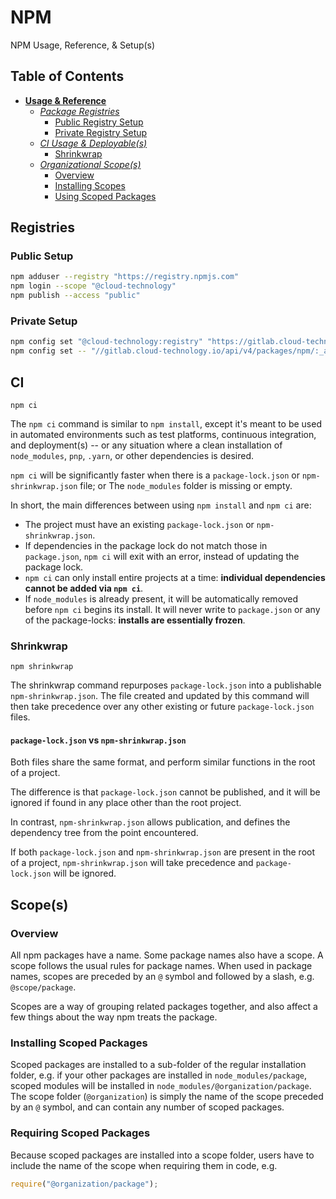 # NPM #

NPM Usage, Reference, & Setup(s)

## Table of Contents ##

- [**Usage & Reference**](#npm)
    - [*Package Registries*](#Registries)
        - [Public Registry Setup](#public-setup)
        - [Private Registry Setup](#private-setup)
    - [*CI Usage & Deployable(s)*](#ci)
        - [Shrinkwrap](#shrinkwrap) 
    - [*Organizational Scope(s)*](#scopes)
        - [Overview](#overview)
        - [Installing Scopes](#installing-scoped-packages)
        - [Using Scoped Packages](#requiring-scoped-packages)

## Registries ##

### Public Setup ###

```bash
npm adduser --registry "https://registry.npmjs.com"
npm login --scope "@cloud-technology"
npm publish --access "public"
```

### Private Setup ###

```bash
npm config set "@cloud-technology:registry" "https://gitlab.cloud-technology.io/api/v4/packages/npm/" --location "project"
npm config set -- "//gitlab.cloud-technology.io/api/v4/packages/npm/:_authToken" "[Personal-Access-Token]" --location "user"
```

## CI ##

```npm
npm ci
```

The `npm ci` command is similar to `npm install`, except it's meant to be used in automated environments such as test platforms, continuous integration, and
deployment(s) -- or any situation where a clean installation of `node_modules`, `pnp`, `.yarn`, or other dependencies is desired.

`npm ci` will be significantly faster when there is a `package-lock.json` or
`npm-shrinkwrap.json` file; or The `node_modules` folder is missing or empty.

In short, the main differences between using `npm install` and `npm ci` are:

- The project must have an existing `package-lock.json` or `npm-shrinkwrap.json`.
- If dependencies in the package lock do not match those in `package.json`, `npm ci` will exit with an error, instead of updating the package lock.
- `npm ci` can only install entire projects at a time: **individual dependencies cannot be added via `npm ci`**.
- If `node_modules` is already present, it will be automatically removed before
  `npm ci` begins its install. It will never write to `package.json` or any of the package-locks: **installs are essentially frozen**.

### Shrinkwrap ###

```npm
npm shrinkwrap
```

The shrinkwrap command repurposes `package-lock.json` into a publishable `npm-shrinkwrap.json`. The file created and updated by this command will then take
precedence over any other existing or future `package-lock.json` files.

#### `package-lock.json` vs `npm-shrinkwrap.json` ####

Both files share the same format, and perform similar functions in the root of a project.

The difference is that `package-lock.json` cannot be published, and it will be ignored if found in any place other than the root project.

In contrast, `npm-shrinkwrap.json` allows publication, and defines the dependency tree from the point encountered.

If both `package-lock.json` and `npm-shrinkwrap.json` are present in the root of a project, `npm-shrinkwrap.json` will take precedence and
`package-lock.json` will be ignored.

## Scope(s) ##

### Overview ###

All npm packages have a name. Some package names also have a scope. A scope follows the usual rules for package names. When used in package names, scopes are
preceded by an `@` symbol and followed by a slash, e.g. `@scope/package`.

Scopes are a way of grouping related packages together, and also affect a few things about the way npm treats the package.

### Installing Scoped Packages ###

Scoped packages are installed to a sub-folder of the regular installation folder, e.g. if your other packages are installed in `node_modules/package`, scoped
modules will be installed in `node_modules/@organization/package`. The scope folder (`@organization`) is simply the name of the scope preceded by an `@` symbol,
and can contain any number of scoped packages.

### Requiring Scoped Packages ###

Because scoped packages are installed into a scope folder, users have to include the name of the scope when requiring them in code, e.g.

```javascript
require("@organization/package");
```
